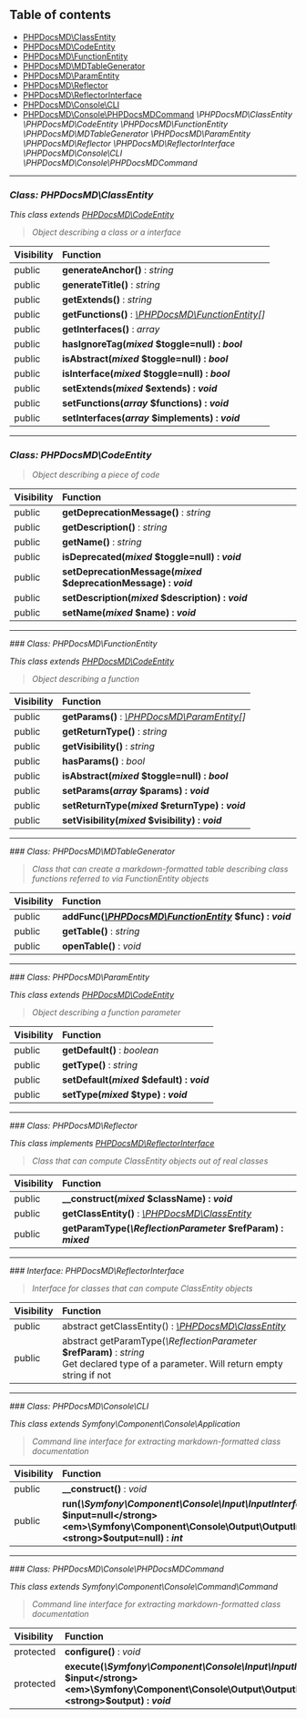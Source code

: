 ## Table of contents

- [PHPDocsMD\ClassEntity](#class-phpdocsmdclassentity)
- [PHPDocsMD\CodeEntity](#class-phpdocsmdcodeentity)
- [PHPDocsMD\FunctionEntity](#class-phpdocsmdfunctionentity)
- [PHPDocsMD\MDTableGenerator](#class-phpdocsmdmdtablegenerator)
- [PHPDocsMD\ParamEntity](#class-phpdocsmdparamentity)
- [PHPDocsMD\Reflector](#class-phpdocsmdreflector)
- [PHPDocsMD\ReflectorInterface](#interface-phpdocsmdreflectorinterface)
- [PHPDocsMD\Console\CLI](#class-phpdocsmdconsolecli)
- [PHPDocsMD\Console\PHPDocsMDCommand](#class-phpdocsmdconsolephpdocsmdcommand)
<em>\PHPDocsMD\ClassEntity
<em>\PHPDocsMD\CodeEntity
<em>\PHPDocsMD\FunctionEntity
<em>\PHPDocsMD\MDTableGenerator
<em>\PHPDocsMD\ParamEntity
<em>\PHPDocsMD\Reflector
<em>\PHPDocsMD\ReflectorInterface
<em>\PHPDocsMD\Console\CLI
<em>\PHPDocsMD\Console\PHPDocsMDCommand

<hr /> 

### Class: PHPDocsMD\ClassEntity

*This class extends [PHPDocsMD\CodeEntity](#class-phpdocsmdcodeentity)*

> Object describing a class or a interface

| Visibility | Function |
|:-----------|:---------|
| public | <strong>generateAnchor()</strong> : <em>string</em> |
| public | <strong>generateTitle()</strong> : <em>string</em> |
| public | <strong>getExtends()</strong> : <em>string</em> |
| public | <strong>getFunctions()</strong> : <em>[\PHPDocsMD\FunctionEntity](#class-phpdocsmdfunctionentity)[]</em> |
| public | <strong>getInterfaces()</strong> : <em>array</em> |
| public | <strong>hasIgnoreTag(<em>mixed</em> <strong>$toggle=null)</strong> : <em>bool</em> |
| public | <strong>isAbstract(<em>mixed</em> <strong>$toggle=null)</strong> : <em>bool</em> |
| public | <strong>isInterface(<em>mixed</em> <strong>$toggle=null)</strong> : <em>bool</em> |
| public | <strong>setExtends(<em>mixed</em> <strong>$extends)</strong> : <em>void</em> |
| public | <strong>setFunctions(<em>array</em> <strong>$functions)</strong> : <em>void</em> |
| public | <strong>setInterfaces(<em>array</em> <strong>$implements)</strong> : <em>void</em> |

<hr /> 

### Class: PHPDocsMD\CodeEntity

> Object describing a piece of code

| Visibility | Function |
|:-----------|:---------|
| public | <strong>getDeprecationMessage()</strong> : <em>string</em> |
| public | <strong>getDescription()</strong> : <em>string</em> |
| public | <strong>getName()</strong> : <em>string</em> |
| public | <strong>isDeprecated(<em>mixed</em> <strong>$toggle=null)</strong> : <em>void|bool</em> |
| public | <strong>setDeprecationMessage(<em>mixed</em> <strong>$deprecationMessage)</strong> : <em>void</em> |
| public | <strong>setDescription(<em>mixed</em> <strong>$description)</strong> : <em>void</em> |
| public | <strong>setName(<em>mixed</em> <strong>$name)</strong> : <em>void</em> |

<hr /> 
### Class: PHPDocsMD\FunctionEntity

*This class extends [PHPDocsMD\CodeEntity](#class-phpdocsmdcodeentity)*

> Object describing a function

| Visibility | Function |
|:-----------|:---------|
| public | <strong>getParams()</strong> : <em>[\PHPDocsMD\ParamEntity](#class-phpdocsmdparamentity)[]</em> |
| public | <strong>getReturnType()</strong> : <em>string</em> |
| public | <strong>getVisibility()</strong> : <em>string</em> |
| public | <strong>hasParams()</strong> : <em>bool</em> |
| public | <strong>isAbstract(<em>mixed</em> <strong>$toggle=null)</strong> : <em>bool</em> |
| public | <strong>setParams(<em>array</em> <strong>$params)</strong> : <em>void</em> |
| public | <strong>setReturnType(<em>mixed</em> <strong>$returnType)</strong> : <em>void</em> |
| public | <strong>setVisibility(<em>mixed</em> <strong>$visibility)</strong> : <em>void</em> |

<hr /> 
### Class: PHPDocsMD\MDTableGenerator

> Class that can create a markdown-formatted table describing class functions referred to via FunctionEntity objects

| Visibility | Function |
|:-----------|:---------|
| public | <strong>addFunc(<em>[\PHPDocsMD\FunctionEntity](#class-phpdocsmdfunctionentity)</em> <strong>$func)</strong> : <em>void</em> |
| public | <strong>getTable()</strong> : <em>string</em> |
| public | <strong>openTable()</strong> : <em>void</em> |

<hr /> 
### Class: PHPDocsMD\ParamEntity

*This class extends [PHPDocsMD\CodeEntity](#class-phpdocsmdcodeentity)*

> Object describing a function parameter

| Visibility | Function |
|:-----------|:---------|
| public | <strong>getDefault()</strong> : <em>boolean</em> |
| public | <strong>getType()</strong> : <em>string</em> |
| public | <strong>setDefault(<em>mixed</em> <strong>$default)</strong> : <em>void</em> |
| public | <strong>setType(<em>mixed</em> <strong>$type)</strong> : <em>void</em> |

<hr /> 
### Class: PHPDocsMD\Reflector

*This class implements [PHPDocsMD\ReflectorInterface](#interface-phpdocsmdreflectorinterface)*

> Class that can compute ClassEntity objects out of real classes

| Visibility | Function |
|:-----------|:---------|
| public | <strong>__construct(<em>mixed</em> <strong>$className)</strong> : <em>void</em> |
| public | <strong>getClassEntity()</strong> : <em>[\PHPDocsMD\ClassEntity](#class-phpdocsmdclassentity)</em> |
| public | <strong>getParamType(<em>\ReflectionParameter</em> <strong>$refParam)</strong> : <em>mixed</em> |

<hr /> 
### Interface: PHPDocsMD\ReflectorInterface

> Interface for classes that can compute ClassEntity objects

| Visibility | Function |
|:-----------|:---------|
| public | abstract getClassEntity()</strong> : <em>[\PHPDocsMD\ClassEntity](#class-phpdocsmdclassentity)</em> |
| public | abstract getParamType(<em>\ReflectionParameter</em> <strong>$refParam)</strong> : <em>string</em><br />Get declared type of a parameter. Will return empty string if not |

<hr /> 
### Class: PHPDocsMD\Console\CLI

*This class extends Symfony\Component\Console\Application*

> Command line interface for extracting markdown-formatted class documentation

| Visibility | Function |
|:-----------|:---------|
| public | <strong>__construct()</strong> : <em>void</em> |
| public | <strong>run(<em>\Symfony\Component\Console\Input\InputInterface</em> <strong>$input=null</strong><em>\Symfony\Component\Console\Output\OutputInterface</em> <strong>$output=null)</strong> : <em>int</em> |

<hr /> 
### Class: PHPDocsMD\Console\PHPDocsMDCommand

*This class extends Symfony\Component\Console\Command\Command*

> Command line interface for extracting markdown-formatted class documentation

| Visibility | Function |
|:-----------|:---------|
| protected | <strong>configure()</strong> : <em>void</em> |
| protected | <strong>execute(<em>\Symfony\Component\Console\Input\InputInterface</em> <strong>$input</strong><em>\Symfony\Component\Console\Output\OutputInterface</em> <strong>$output)</strong> : <em>void</em> |


